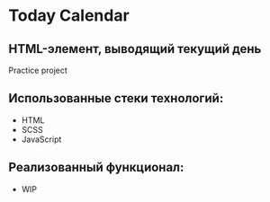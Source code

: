 # Today Calendar
## HTML-элемент, выводящий текущий день
Practice project

## Использованные стеки технологий:

- HTML
- SCSS
- JavaScript

## Реализованный функционал:

- WIP
